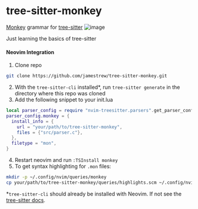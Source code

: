 # tree-sitter-monkey
[Monkey](https://interpreterbook.com/) grammar for [tree-sitter](https://github.com/tree-sitter/tree-sitter)
![image](https://user-images.githubusercontent.com/66286082/200150413-604390fd-ceed-4320-8699-9ce3fe9a7fab.png)

Just learning the basics of tree-sitter

#### Neovim Integration
1. Clone repo
```bash
git clone https://github.com/jamestrew/tree-sitter-monkey.git
```
2. With the `tree-sitter-cli` installed*, run `tree-sitter generate` in the directory where this repo was cloned
3. Add the following snippet to your init.lua
```lua
local parser_config = require "nvim-treesitter.parsers".get_parser_configs()
parser_config.monkey = {
  install_info = {
    url = "your/path/to/tree-sitter-monkey",
    files = {"src/parser.c"},
  },
  filetype = "mon",
}
```
4. Restart neovim and run `:TSInstall monkey`
5. To get syntax highlighting for `.mon` files:
```bash
mkdir -p ~/.config/nvim/queries/monkey
cp your/path/to/tree-sitter-monkey/queries/highlights.scm ~/.config/nvim/queries/monkey/
```

\*`tree-sitter-cli` should already be installed with Neovim. If not see the [tree-sitter docs](https://tree-sitter.github.io/tree-sitter/creating-parsers#installation).
